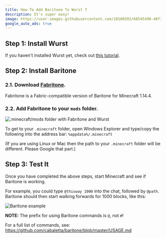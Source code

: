 ```yaml
---
title: How To Add Baritone To Wurst 7
description: It's super easy!
image: https://user-images.githubusercontent.com/10100202/68545490-48f32380-03d6-11ea-85bb-1dfffcf433d5.jpg
google_auto_ads: true
---
```

## Step 1: Install Wurst

If you haven't installed Wurst yet, check out [this tutorial](/tutorials/wurst-7-optifine).

## Step 2: Install Baritone

### 2.1. Download <a href="https://gitlab.com/deftware/fabritone/uploads/53a4398e93fc009e057986d61a887121/fabritone-1.0.2.jar" target="_blank">Fabritone</a>.

Fabritone is a Fabric-compatible version of Baritone for Minecraft 1.14.4.

### 2.2. Add Fabritone to your `mods` folder.

![.minecraft/mods folder with Fabritone and Wurst](https://user-images.githubusercontent.com/10100202/68545439-db46f780-03d5-11ea-8f43-1fcd9c0c2ee6.png)

To get to your `.minecraft` folder, open Windows Explorer and type/copy the following into the address bar: `%appdata%/.minecraft`

(If you are using Linux or Mac then the path to your `.minecraft` folder will be different. Please Google that part.)

## Step 3: Test It

Once you have completed the above steps, start Minecraft and see if Baritone is working.

For example, you could type `@thisway 1000` into the chat, followed by `@path`. Baritone should then start walking forwards for 1000 blocks, like this:

![Baritone example](https://user-images.githubusercontent.com/10100202/68545490-48f32380-03d6-11ea-85bb-1dfffcf433d5.jpg)

**NOTE:** The prefix for using Baritone commands is `@`, not `#`!

For a full list of commands, see: <a href="https://github.com/cabaletta/baritone/blob/master/USAGE.md" target="_blank">https://github.com/cabaletta/baritone/blob/master/USAGE.md</a>
